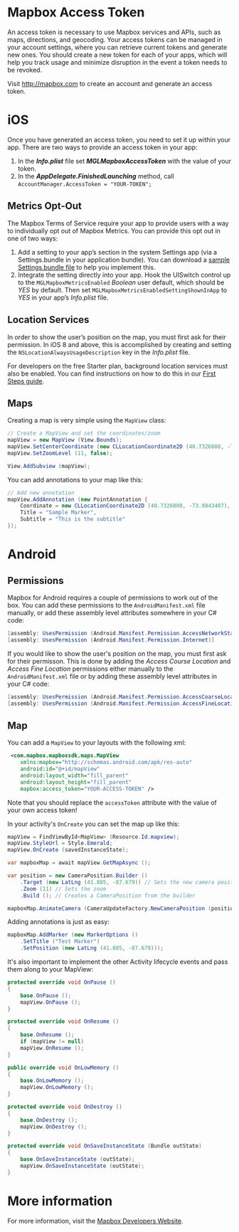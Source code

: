 # Mapbox Access Token

An access token is necessary to use Mapbox services and APIs, such as maps, directions, and geocoding. Your access tokens can be managed in your account settings, where you can retrieve current tokens and generate new ones. You should create a new token for each of your apps, which will help you track usage and minimize disruption in the event a token needs to be revoked.

Visit http://mapbox.com to create an account and generate an access token.


# iOS

Once you have generated an access token, you need to set it up within your app.  There are two ways to provide an access token in your app:

  1. In the ***Info.plist*** file set ***MGLMapboxAccessToken*** with the value of your token.
  2. In the ***AppDelegate.FinishedLaunching*** method, call `AccountManager.AccessToken = "YOUR-TOKEN";`
  

## Metrics Opt-Out

The Mapbox Terms of Service require your app to provide users with a way to individually opt out of Mapbox Metrics. You can provide this opt out in one of two ways:

  1. Add a setting to your app’s section in the system Settings app (via a Settings.bundle in your application bundle).  You can download a [sample Settings.bundle file](https://www.mapbox.com/guides/data/ios/Settings.bundle.zip) to help you implement this.
  2. Integrate the setting directly into your app. Hook the UISwitch control up to the `MGLMapboxMetricsEnabled` *Boolean* user default, which should be *YES* by default. Then set `MGLMapboxMetricsEnabledSettingShownInApp` to *YES* in your app’s *Info.plist* file.
  

## Location Services

In order to show the user’s position on the map, you must first ask for their permission. In iOS 8 and above, this is accomplished by creating and setting the `NSLocationAlwaysUsageDescription` key in the *Info.plist* file.

For developers on the free Starter plan, background location services must also be enabled. You can find instructions on how to do this in our [First Steps guide](https://www.mapbox.com/guides/first-steps-ios-sdk/#background-location).


## Maps

Creating a map is very simple using the `MapView` class:

```csharp
// Create a MapView and set the coordinates/zoom
mapView = new MapView (View.Bounds);
mapView.SetCenterCoordinate (new CLLocationCoordinate2D (40.7326808, -73.9843407), false);
mapView.SetZoomLevel (11, false);

View.AddSubview (mapView);
```

You can add annotations to your map like this:
```csharp
// Add new annotation
mapView.AddAnnotation (new PointAnnotation {
    Coordinate = new CLLocationCoordinate2D (40.7326808, -73.9843407),
    Title = "Sample Marker",
    Subtitle = "This is the subtitle"
});
```




# Android

## Permissions

Mapbox for Android requires a couple of permissions to work out of the box.  You can add these permissions to the `AndroidManifest.xml` file manually, or add these assembly level attributes somewhere in your C# code:

```csharp
[assembly: UsesPermission (Android.Manifest.Permission.AccessNetworkState)]
[assembly: UsesPermission (Android.Manifest.Permission.Internet)]
```

If you would like to show the user's position on the map, you must first ask for their permisson.  This is done by adding the *Access Course Location* and *Access Fine Location* permissions either manually to the `AndroidManifest.xml` file or by adding these assembly level attributes in your C# code:

```csharp
[assembly: UsesPermission (Android.Manifest.Permission.AccessCoarseLocation)]
[assembly: UsesPermission (Android.Manifest.Permission.AccessFineLocation)]
```


## Map

You can add a `MapView` to your layouts with the following xml:

```xml
 <com.mapbox.mapboxsdk.maps.MapView
    xmlns:mapbox="http://schemas.android.com/apk/res-auto"
    android:id="@+id/mapView"
    android:layout_width="fill_parent"
    android:layout_height="fill_parent"
    mapbox:access_token="YOUR-ACCESS-TOKEN" />
```

Note that you should replace the `accessToken` attribute with the value of your own access token!


In your activity's `OnCreate` you can set the map up like this:

```csharp
mapView = FindViewById<MapView> (Resource.Id.mapview);
mapView.StyleUrl = Style.Emerald;
mapView.OnCreate (savedInstanceState);

var mapboxMap = await mapView.GetMapAsync ();

var position = new CameraPosition.Builder ()
    .Target (new LatLng (41.885, -87.679)) // Sets the new camera position
    .Zoom (11) // Sets the zoom
    .Build (); // Creates a CameraPosition from the builder

mapboxMap.AnimateCamera (CameraUpdateFactory.NewCameraPosition (position), 3000);
```

Adding annotations is just as easy:

```csharp
mapboxMap.AddMarker (new MarkerOptions ()
    .SetTitle ("Test Marker")
    .SetPosition (new LatLng (41.885, -87.679)));
```

It's also important to implement the other Activity lifecycle events and pass them along to your MapView:

```csharp
protected override void OnPause ()
{
    base.OnPause ();
    mapView.OnPause ();
}

protected override void OnResume ()
{            
    base.OnResume ();
    if (mapView != null)
    mapView.OnResume ();
}

public override void OnLowMemory ()
{
    base.OnLowMemory ();
    mapView.OnLowMemory ();
}

protected override void OnDestroy ()
{            
    base.OnDestroy ();
    mapView.OnDestroy ();
}

protected override void OnSaveInstanceState (Bundle outState)
{            
    base.OnSaveInstanceState (outState);
    mapView.OnSaveInstanceState (outState);
}
```


# More information

For more information, visit the [Mapbox Developers Website](https://www.mapbox.com/developers/).